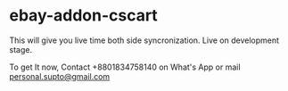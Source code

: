 # ebay-addon-cscart
This will give you live time both side syncronization. Live on development stage.

To get It now, Contact +8801834758140 on What's App or mail personal.supto@gmail.com